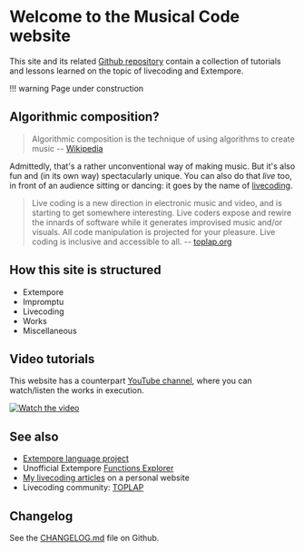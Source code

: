 # Welcome to the Musical Code website

This site and its related [Github repository](https://github.com/lambdamusic/The-Musical-Code) contain a collection of tutorials and lessons learned on the topic of livecoding and Extempore. 

!!! warning
    Page under construction

## Algorithmic composition? 

> Algorithmic composition is the technique of using algorithms to create music -- [Wikipedia](https://en.wikipedia.org/wiki/Algorithmic_composition)

Admittedly, that's a rather unconventional way of making music. But it's also fun and (in its own way) spectacularly unique. You can also do that *live* too, in front of an audience sitting or dancing: it goes by the name of  [livecoding](https://en.wikipedia.org/wiki/Live_coding).  

> Live coding is a new direction in electronic music and video, and is starting to get somewhere interesting. Live coders expose and rewire the innards of software while it generates improvised music and/or visuals. All code manipulation is projected for your pleasure. Live coding is inclusive and accessible to all. -- [toplap.org](http://toplap.org/)



## How this site is structured

* Extempore
* Impromptu
* Livecoding
* Works
* Miscellaneous



## Video tutorials

This website has a counterpart [YouTube channel](https://www.youtube.com/channel/UCanqSICbxzRNEZGMlu8qfyw), where you can watch/listen the works in execution. 

[![Watch the video](https://img.youtube.com/vi/Qix3tbpb9V4/maxresdefault.jpg)](https://www.youtube.com/watch?v=Qix3tbpb9V4)


## See also

- [Extempore language project](https://github.com/digego/extempore)
- Unofficial Extempore [Functions Explorer](https://extempore.michelepasin.org/) 
- [My livecoding articles](https://www.michelepasin.org/words/index.html%3Ftag=algorithmiccomposition&type=all.html) on a personal website
- Livecoding community: [TOPLAP](https://toplap.org/about/)


## Changelog

See the [CHANGELOG.md](https://github.com/lambdamusic/The-Musical-Code/blob/main/CHANGELOG.md) file on Github.
